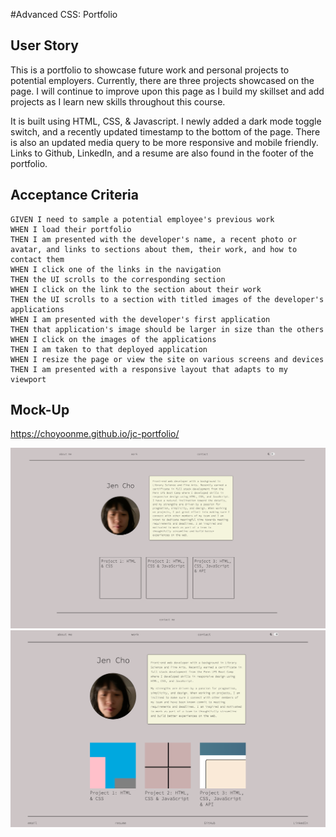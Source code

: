 #Advanced CSS: Portfolio

## User Story

This is a portfolio to showcase future work and personal projects to potential employers. Currently, there are three projects showcased on the page. I will continue to improve upon this page as I build my skillset and add projects as I learn new skills throughout this course.

It is built using HTML, CSS, & Javascript. I newly added a dark mode toggle switch, and a recently updated timestamp to the bottom of the page. There is also an updated media query to be more responsive and mobile friendly. Links to Github, LinkedIn, and a resume are also found in the footer of the portfolio.


## Acceptance Criteria

    GIVEN I need to sample a potential employee's previous work
    WHEN I load their portfolio
    THEN I am presented with the developer's name, a recent photo or avatar, and links to sections about them, their work, and how to contact them
    WHEN I click one of the links in the navigation
    THEN the UI scrolls to the corresponding section
    WHEN I click on the link to the section about their work
    THEN the UI scrolls to a section with titled images of the developer's applications
    WHEN I am presented with the developer's first application
    THEN that application's image should be larger in size than the others
    WHEN I click on the images of the applications
    THEN I am taken to that deployed application
    WHEN I resize the page or view the site on various screens and devices
    THEN I am presented with a responsive layout that adapts to my viewport


## Mock-Up

https://choyoonme.github.io/jc-portfolio/

![Screenshot of initial site](/assets/portfolioscreenshot.png)
![Screenshot of updated site](/assets/portfolio.png)
